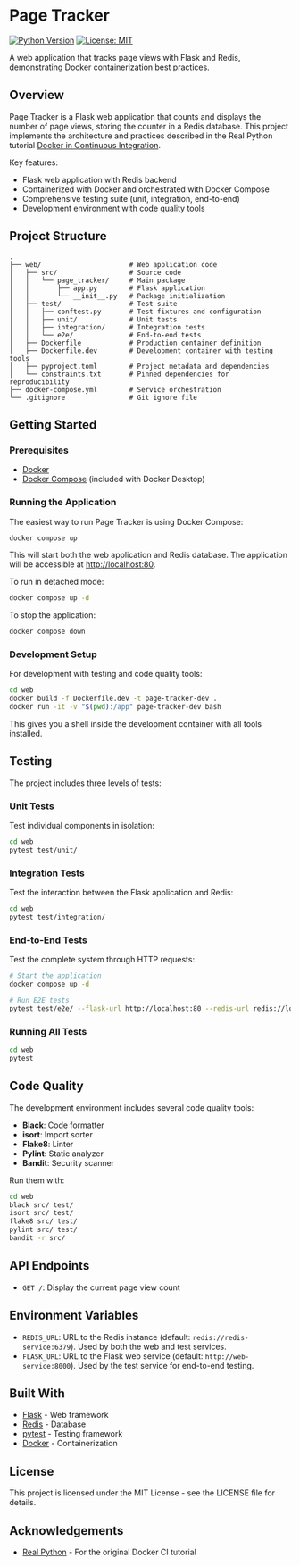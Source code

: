 # Page Tracker

[![Python Version](https://img.shields.io/badge/python-3.11-blue.svg)](https://www.python.org/downloads/release/python-3110/)
[![License: MIT](https://img.shields.io/badge/License-MIT-yellow.svg)](https://opensource.org/licenses/MIT)

A web application that tracks page views with Flask and Redis, demonstrating Docker containerization best practices.

## Overview

Page Tracker is a Flask web application that counts and displays the number of page views, storing the counter in a Redis database. This project implements the architecture and practices described in the Real Python tutorial [Docker in Continuous Integration](https://realpython.com/docker-continuous-integration/).

Key features:

- Flask web application with Redis backend
- Containerized with Docker and orchestrated with Docker Compose
- Comprehensive testing suite (unit, integration, end-to-end)
- Development environment with code quality tools

## Project Structure

```
.
├── web/                      # Web application code
│   ├── src/                  # Source code
│   │   └── page_tracker/     # Main package
│   │       ├── app.py        # Flask application
│   │       └── __init__.py   # Package initialization
│   ├── test/                 # Test suite
│   │   ├── conftest.py       # Test fixtures and configuration
│   │   ├── unit/             # Unit tests
│   │   ├── integration/      # Integration tests
│   │   └── e2e/              # End-to-end tests
│   ├── Dockerfile            # Production container definition
│   ├── Dockerfile.dev        # Development container with testing tools
│   ├── pyproject.toml        # Project metadata and dependencies
│   └── constraints.txt       # Pinned dependencies for reproducibility
├── docker-compose.yml        # Service orchestration
└── .gitignore                # Git ignore file
```

## Getting Started

### Prerequisites

- [Docker](https://www.docker.com/get-started/)
- [Docker Compose](https://docs.docker.com/compose/install/) (included with Docker Desktop)

### Running the Application

The easiest way to run Page Tracker is using Docker Compose:

```sh
docker compose up
```

This will start both the web application and Redis database. The application will be accessible at [http://localhost:80](http://localhost:80).

To run in detached mode:

```sh
docker compose up -d
```

To stop the application:

```sh
docker compose down
```

### Development Setup

For development with testing and code quality tools:

```sh
cd web
docker build -f Dockerfile.dev -t page-tracker-dev .
docker run -it -v "$(pwd):/app" page-tracker-dev bash
```

This gives you a shell inside the development container with all tools installed.

## Testing

The project includes three levels of tests:

### Unit Tests

Test individual components in isolation:

```sh
cd web
pytest test/unit/
```

### Integration Tests

Test the interaction between the Flask application and Redis:

```sh
cd web
pytest test/integration/
```

### End-to-End Tests

Test the complete system through HTTP requests:

```sh
# Start the application
docker compose up -d

# Run E2E tests
pytest test/e2e/ --flask-url http://localhost:80 --redis-url redis://localhost:6379
```

### Running All Tests

```sh
cd web
pytest
```

## Code Quality

The development environment includes several code quality tools:

- **Black**: Code formatter
- **isort**: Import sorter
- **Flake8**: Linter
- **Pylint**: Static analyzer
- **Bandit**: Security scanner

Run them with:

```sh
cd web
black src/ test/
isort src/ test/
flake8 src/ test/
pylint src/ test/
bandit -r src/
```

## API Endpoints

- `GET /`: Display the current page view count

## Environment Variables

- `REDIS_URL`: URL to the Redis instance (default: `redis://redis-service:6379`). Used by both the web and test services.
- `FLASK_URL`: URL to the Flask web service (default: `http://web-service:8000`). Used by the test service for end-to-end testing.

## Built With

- [Flask](https://flask.palletsprojects.com/) - Web framework
- [Redis](https://redis.io/) - Database
- [pytest](https://pytest.org/) - Testing framework
- [Docker](https://www.docker.com/) - Containerization

## License

This project is licensed under the MIT License - see the LICENSE file for details.

## Acknowledgements

- [Real Python](https://realpython.com/) - For the original Docker CI tutorial